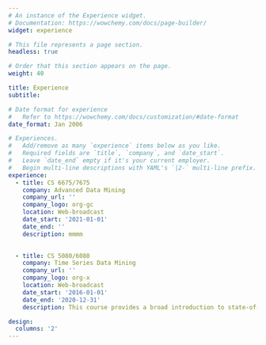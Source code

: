 ```yaml
---
# An instance of the Experience widget.
# Documentation: https://wowchemy.com/docs/page-builder/
widget: experience

# This file represents a page section.
headless: true

# Order that this section appears on the page.
weight: 40

title: Experience
subtitle:

# Date format for experience
#   Refer to https://wowchemy.com/docs/customization/#date-format
date_format: Jan 2006

# Experiences.
#   Add/remove as many `experience` items below as you like.
#   Required fields are `title`, `company`, and `date_start`.
#   Leave `date_end` empty if it's your current employer.
#   Begin multi-line descriptions with YAML's `|2-` multi-line prefix.
experience:
  - title: CS 6675/7675 
    company: Advanced Data Mining  
    company_url: ''
    company_logo: org-gc
    location: Web-broadcast
    date_start: '2021-01-01'
    date_end: ''
    description: mmmm

        
  - title: CS 5080/6080
    company: Time Series Data Mining 
    company_url: ''
    company_logo: org-x
    location: Web-broadcast
    date_start: '2016-01-01'
    date_end: '2020-12-31'
    description: This course provides a broad introduction to state-of-the-art research on data mining, machine learning models, and statistical pattern recognition on time series data. The goal is to learn how to apply, inspect, and evaluate different mining techniques on time series data using Python. Topics covered include time-series representation learning, Fourier and Wavelet transform dimensionality reductions, similarity search, classification, visualization, and frequent patterns mining. Additional coursework is required for students enrolled in the graduate-level course. 

design:
  columns: '2'
---
```

